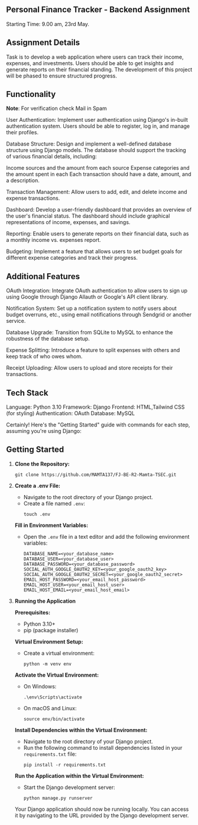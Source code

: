 ## Personal Finance Tracker - Backend Assignment

Starting Time: 9.00 am, 23rd May.

## Assignment Details
Task is to develop a web application where users can track their income, expenses, and investments. 
Users should be able to get insights and generate reports on their financial standing. 
The development of this project will be phased to ensure structured progress.

## Functionality
**Note**: For verification check Mail in Spam 

User Authentication: Implement user authentication using Django's in-built authentication system. Users should be able to register, log in, and manage their profiles.

Database Structure: Design and implement a well-defined database structure using Django models. The database should support the tracking of various financial details, including:

Income sources and the amount from each source
Expense categories and the amount spent in each
Each transaction should have a date, amount, and a description.

Transaction Management: Allow users to add, edit, and delete income and expense transactions.

Dashboard: Develop a user-friendly dashboard that provides an overview of the user's financial status. The dashboard should include graphical representations of income, expenses, and savings.

Reporting: Enable users to generate reports on their financial data, such as a monthly income vs. expenses report.

Budgeting: Implement a feature that allows users to set budget goals for different expense categories and track their progress.

## Additional Features

OAuth Integration: Integrate OAuth authentication to allow users to sign up using Google through Django Allauth or Google's API client library.

Notification System: Set up a notification system to notify users about budget overruns, etc., using email notifications through Sendgrid or another service.

Database Upgrade: Transition from SQLite to MySQL to enhance the robustness of the database setup.

Expense Splitting: Introduce a feature to split expenses with others and keep track of who owes whom.

Receipt Uploading: Allow users to upload and store receipts for their transactions.

## Tech Stack

Language: Python 3.10
Framework: Django
Frontend: HTML,Tailwind CSS (for styling)
Authentication: OAuth
Database: MySQL


Certainly! Here's the "Getting Started" guide with commands for each step, assuming you're using Django:

## Getting Started

1. **Clone the Repository:**
   ```
   git clone https://github.com/MAMTA137/FJ-BE-R2-Mamta-TSEC.git
   ```

2. **Create a .env File:**
   - Navigate to the root directory of your Django project.
   - Create a file named `.env`:
     ```
     touch .env
     ```

   **Fill in Environment Variables:**
   - Open the `.env` file in a text editor and add the following environment variables:
     ```
     DATABASE_NAME=<your_database_name>
     DATABASE_USER=<your_database_user>
     DATABASE_PASSWORD=<your_database_password>
     SOCIAL_AUTH_GOOGLE_OAUTH2_KEY=<your_google_oauth2_key>
     SOCIAL_AUTH_GOOGLE_OAUTH2_SECRET=<your_google_oauth2_secret>
     EMAIL_HOST_PASSWORD=<your_email_host_password>
     EMAIL_HOST_USER=<your_email_host_user>
     EMAIL_HOST_EMAIL=<your_email_host_email>
     ```

4. **Running the Application**

   **Prerequisites:**
   - Python 3.10+
   - pip (package installer)

   **Virtual Environment Setup:**
   - Create a virtual environment:
     ```
     python -m venv env
     ```

   **Activate the Virtual Environment:**
   - On Windows:
     ```
     .\env\Scripts\activate
     ```
   - On macOS and Linux:
     ```
     source env/bin/activate
     ```

   **Install Dependencies within the Virtual Environment:**
   - Navigate to the root directory of your Django project.
   - Run the following command to install dependencies listed in your `requirements.txt` file:
     ```
     pip install -r requirements.txt
     ```

   **Run the Application within the Virtual Environment:**
   - Start the Django development server:
     ```
     python manage.py runserver
     ```

   Your Django application should now be running locally. You can access it by navigating to the URL provided by the Django development server.
